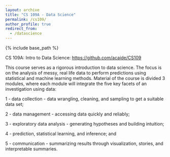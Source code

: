 ```yaml
---
layout: archive
title: "CS 109A - Data Science"
permalink: /cs109/
author_profile: true
redirect_from:
  - /datascience
---
```


{% include base_path %}

CS 109A: Intro to Data Science: https://github.com/acaide/CS109

This course serves as a rigorous introduction to data science. 
The focus is on the analysis of messy, real life data to perform predictions using statistical and machine learning methods. 
Material of the course is divided 3 modules, where each module will integrate the five key facets of an investigation using data:

  1 - data collection - data wrangling, cleaning, and sampling to get a suitable data set;

  2 - data management - accessing data quickly and reliably;

  3 - exploratory data analysis - generating hypotheses and building intuition;

  4 - prediction, statistical learning, and inference; and

  5 - communication - summarizing results through visualization, stories, and interpretable summaries.
  

